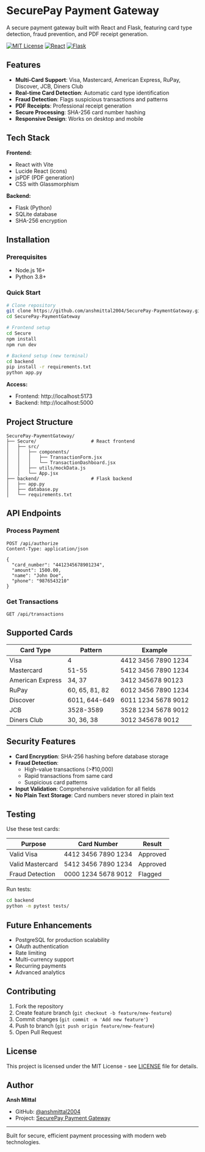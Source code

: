 # SecurePay Payment Gateway

A secure payment gateway built with React and Flask, featuring card type detection, fraud prevention, and PDF receipt generation.

[![MIT License](https://img.shields.io/badge/License-MIT-green.svg)](LICENSE)
[![React](https://img.shields.io/badge/React-18.0+-61DAFB.svg?logo=react)](https://reactjs.org/)
[![Flask](https://img.shields.io/badge/Flask-2.0+-000000.svg?logo=flask)](https://flask.palletsprojects.com/)

## Features

- **Multi-Card Support**: Visa, Mastercard, American Express, RuPay, Discover, JCB, Diners Club
- **Real-time Card Detection**: Automatic card type identification
- **Fraud Detection**: Flags suspicious transactions and patterns
- **PDF Receipts**: Professional receipt generation
- **Secure Processing**: SHA-256 card number hashing
- **Responsive Design**: Works on desktop and mobile

## Tech Stack

**Frontend:**
- React with Vite
- Lucide React (icons)
- jsPDF (PDF generation)
- CSS with Glassmorphism

**Backend:**
- Flask (Python)
- SQLite database
- SHA-256 encryption

## Installation

### Prerequisites
- Node.js 16+
- Python 3.8+

### Quick Start

```bash
# Clone repository
git clone https://github.com/anshmittal2004/SecurePay-PaymentGateway.git
cd SecurePay-PaymentGateway

# Frontend setup
cd Secure
npm install
npm run dev

# Backend setup (new terminal)
cd backend
pip install -r requirements.txt
python app.py
```

**Access:**
- Frontend: http://localhost:5173
- Backend: http://localhost:5000

## Project Structure

```
SecurePay-PaymentGateway/
├── Secure/                    # React frontend
│   ├── src/
│   │   ├── components/
│   │   │   ├── TransactionForm.jsx
│   │   │   └── TransactionDashboard.jsx
│   │   ├── utils/mockData.js
│   │   └── App.jsx
├── backend/                   # Flask backend
│   ├── app.py
│   ├── database.py
│   └── requirements.txt
```

## API Endpoints

### Process Payment
```http
POST /api/authorize
Content-Type: application/json

{
  "card_number": "4412345678901234",
  "amount": 1500.00,
  "name": "John Doe",
  "phone": "9876543210"
}
```

### Get Transactions
```http
GET /api/transactions
```

## Supported Cards

| Card Type | Pattern | Example |
|-----------|---------|---------|
| Visa | 4 | 4412 3456 7890 1234 |
| Mastercard | 51-55 | 5412 3456 7890 1234 |
| American Express | 34, 37 | 3412 345678 90123 |
| RuPay | 60, 65, 81, 82 | 6012 3456 7890 1234 |
| Discover | 6011, 644-649 | 6011 1234 5678 9012 |
| JCB | 3528-3589 | 3528 1234 5678 9012 |
| Diners Club | 30, 36, 38 | 3012 345678 9012 |

## Security Features

- **Card Encryption**: SHA-256 hashing before database storage
- **Fraud Detection**: 
  - High-value transactions (>₹10,000)
  - Rapid transactions from same card
  - Suspicious card patterns
- **Input Validation**: Comprehensive validation for all fields
- **No Plain Text Storage**: Card numbers never stored in plain text

## Testing

Use these test cards:

| Purpose | Card Number | Result |
|---------|-------------|--------|
| Valid Visa | 4412 3456 7890 1234 | Approved |
| Valid Mastercard | 5412 3456 7890 1234 | Approved |
| Fraud Detection | 0000 1234 5678 9012 | Flagged |

Run tests:
```bash
cd backend
python -m pytest tests/
```

## Future Enhancements

- PostgreSQL for production scalability
- OAuth authentication
- Rate limiting
- Multi-currency support
- Recurring payments
- Advanced analytics

## Contributing

1. Fork the repository
2. Create feature branch (`git checkout -b feature/new-feature`)
3. Commit changes (`git commit -m 'Add new feature'`)
4. Push to branch (`git push origin feature/new-feature`)
5. Open Pull Request

## License

This project is licensed under the MIT License - see [LICENSE](LICENSE) file for details.

## Author

**Ansh Mittal**
- GitHub: [@anshmittal2004](https://github.com/anshmittal2004)
- Project: [SecurePay Payment Gateway](https://github.com/anshmittal2004/SecurePay-PaymentGateway)

---

Built for secure, efficient payment processing with modern web technologies.
